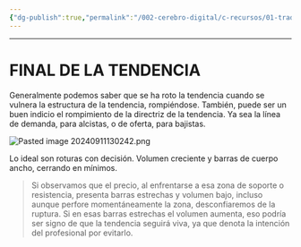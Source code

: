 ```yaml
---
{"dg-publish":true,"permalink":"/002-cerebro-digital/c-recursos/01-trading/a-libros/02-el-metodo-wyckoff/j-final-de-la-tendencia/"}
---
```


---
# FINAL DE LA TENDENCIA
Generalmente podemos saber que se ha roto la tendencia cuando se vulnera la estructura de la tendencia, rompiéndose.
También, puede ser un buen indicio el rompimiento de la directriz de la tendencia. Ya sea la línea de demanda, para alcistas, o de oferta, para bajistas.

![Pasted image 20240911130242.png](/img/user/900%20-%20ANEXO/Pasted%20image%2020240911130242.png)

Lo ideal son roturas con decisión. Volumen creciente y barras de cuerpo ancho, cerrando en mínimos.

>Si observamos que el precio, al enfrentarse a esa zona de soporte o resistencia, presenta barras estrechas y volumen bajo, incluso aunque perfore momentáneamente la zona, desconfiaremos de la ruptura. Si en esas barras estrechas el volumen aumenta, eso podría ser signo de que la tendencia seguirá viva,  ya que denota la intención del profesional por evitarlo.